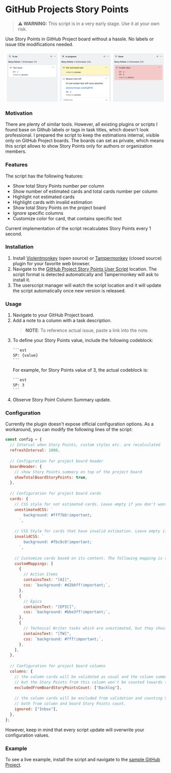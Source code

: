 # GitHub Projects Story Points

> **:warning: WARNING:** This script is in a very early stage. Use it at your own risk.

Use Story Points in GitHub Project board without a hassle. No labels or issue title modifications needed.

![Preview](./assets/github-projects-story-points.png)

### Motivation

There are plenty of similar tools. However, all existing plugins or scripts I found base on Github labels or tags in task titles, which doesn't look professional. I prepared the script to keep the estimations internal, visible only on GitHub Project boards. The boards can set as private, which means this script allows to show Story Points only for authors or organization members.

### Features

The script has the following features:

- Show total Story Points number per column
- Show number of estimated cards and total cards number per column
- Highlight not estimated cards
- Highlight cards with invalid estimation
- Show total Story Points on the project board
- Ignore specific columns
- Customize color for card, that contains specific text

Current implementation of the script recalculates Story Points every 1 second.

### Installation

1. Install [Violentmonkey](https://violentmonkey.github.io/) (open source) or [Tampermonkey](http://www.tampermonkey.net/) (closed source) plugin for your favorite web browser.
2. Navigate to the [GitHub Project Story Points User Script](https://raw.githubusercontent.com/pkosiec/github-projects-story-points/master/script.user.js) location. The script format is detected automatically and Tampermonkey will ask to install it.
3. The userscript manager will watch the script location and it will update the script automatically once new version is released.

### Usage

1. Navigate to your GitHub Project board.
1. Add a note to a column with a task description.
   > **NOTE**: To reference actual issue, paste a link into the note.
1. To define your Story Points value, include the following codeblock:
   ````
   ```est
   SP: {value}
   ```
   ````
   For example, for Story Points value of 3, the actual codeblock is:
   ````
   ```est
   SP: 3
   ```
   ````
1. Observe Story Point Column Summary update.

### Configuration

Currently the plugin doesn't expose official configuration options. As a workaround, you can modify the following lines of the script:

```javascript
const config = {
  // Interval when Story Points, custom styles etc. are recalculated
  refreshInterval: 1000,

  // Configuration for project board header
  boardHeader: {
    // show Story Points summary on top of the project board
    showTotalBoardStoryPoints: true,
  },

  // Configuration for project board cards
  cards: {
    // CSS style for not estimated cards. Leave empty if you don't want to override style.
    unestimatedCSS: `
        background: #fff7bb!important;
      `,

    // CSS Style for cards that have invalid estimation. Leave empty if you don't want to override style.
    invalidCSS: `
        background: #fbc8c8!important;
      `,

    // Customize cards based on its content. The following mapping is sample data you may customize for your needs.
    customMappings: [
      {
        // Action Items
        containsText: "[AI]",
        css: `background: #d2bbff!important;`,
      },
      {
        // Epics
        containsText: "[EPIC]",
        css: `background: #bbe3ff!important;`,
      },
      {
        // Technical Writer tasks which are unestimated, but they shouldn't be highlighted
        containsText: "[TW]",
        css: `background: #fff!important;`,
      },
    ],
  },

  // Configuration for project board columns
  columns: {
    // the column cards will be validated as usual and the column summary will be visible,
    // but the Story Points from this column won't be counted towards the board total Story Points.
    excludedFromBoardStoryPointsCount: ["Backlog"],

    // the column cards will be excluded from validation and counting Story Points:
    // both from column and board Story Points count.
    ignored: ["Inbox"],
  },
};
```

However, keep in mind that every script update will overwrite your configuration values.

### Example

To see a live example, install the script and navigate to the [sample GitHub Project](https://github.com/pkosiec/gh-projects-story-points/projects/1).
